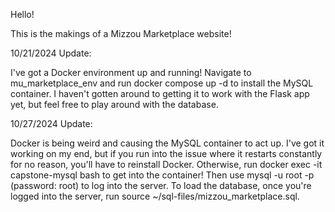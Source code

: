 Hello!

This is the makings of a Mizzou Marketplace website!

10/21/2024 Update:

I've got a Docker environment up and running! Navigate to mu_marketplace_env and run docker compose up -d to install the MySQL container. I haven't gotten around to getting it to work with the Flask app yet, but feel free to play around with the database.

10/27/2024 Update:

Docker is being weird and causing the MySQL container to act up. I've got it working on my end, but if you run into the issue where it restarts constantly for no reason, you'll have to reinstall Docker. Otherwise, run docker exec -it capstone-mysql bash to get into the container! Then use mysql -u root -p (password: root) to log into the server. To load the database, once you're logged into the server, run source ~/sql-files/mizzou_marketplace.sql.